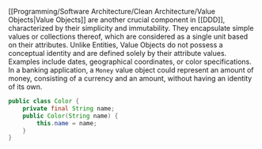 [[Programming/Software Architecture/Clean Architecture/Value Objects|Value Objects]] are another crucial component in [[DDD]], characterized by their simplicity and immutability. They encapsulate simple values or collections thereof, which are considered as a single unit based on their attributes. Unlike Entities, Value Objects do not possess a conceptual identity and are defined solely by their attribute values. Examples include dates, geographical coordinates, or color specifications. In a banking application, a `Money` value object could represent an amount of money, consisting of a currency and an amount, without having an identity of its own.

```java
public class Color { 
	private final String name;
	public Color(String name) {
		this.name = name; 
	}
}
```